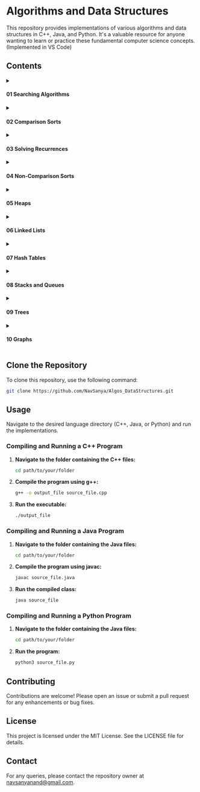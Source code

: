 # Algorithms and Data Structures
This repository provides implementations of various algorithms and data structures in C++, Java, and Python. It's a valuable resource for anyone wanting to learn or practice these fundamental computer science concepts. 
(Implemented in VS Code)

## Contents
<details>
<summary> <h4>01 Searching Algorithms</h4></summary>
<ul>
  <li><a href="https://github.com/NavSanya/Algos_DataStructures/tree/main/01_Search/LinearSearch">Linear Search</a>: Sequentially checks each element until the target is found.</li>
  <li><a href="https://github.com/NavSanya/Algos_DataStructures/tree/main/01_Search/BinarySearch">Binary Search</a>: Efficiently finds the target by repeatedly dividing the search interval in half.</li>
</ul>
</details>

<details>
<summary> <h4>02 Comparison Sorts</h4></summary>
<ul>
  <li><a href="https://github.com/NavSanya/Algos_DataStructures/tree/main/02_ComparisonSorts/BubbleSort">Bubble Sort</a>: Repeatedly swaps adjacent elements if they are in the wrong order.</li>
  <li><a href="https://github.com/NavSanya/Algos_DataStructures/tree/main/02_ComparisonSorts/SelectionSort">Selection Sort</a>: Selects the smallest element from the unsorted part and swaps it with the first unsorted element.</li>
  <li><a href="https://github.com/NavSanya/Algos_DataStructures/tree/main/02_ComparisonSorts/InsertionSort">Insertion Sort</a>: Builds the final sorted array one item at a time by inserting elements into their correct position.</li>
  <li><a href="https://github.com/NavSanya/Algos_DataStructures/tree/main/02_ComparisonSorts/Merge%20Sort">Merge Sort</a>: Divides the array into halves, recursively sorts them, and merges the sorted halves.</li>
  <li><a href="https://github.com/NavSanya/Algos_DataStructures/tree/main/02_ComparisonSorts/Quick%20Sort">Quick Sort</a>: Selects a pivot and partitions the array into elements less than and greater than the pivot, then sorts the partitions.</li>
</ul>
</details>

<details>
<summary> <h4>03 Solving Recurrences</h4></summary>
<ul>
  <li><a href="https://github.com/NavSanya/Algos_DataStructures/blob/main/03_SolvingRecurrences/Iteration%20Method.pptx">Iteration Method</a>: Solves recurrences by iterating the recurrence and finding a pattern.</li>
  <li><a href="https://github.com/NavSanya/Algos_DataStructures/blob/main/03_SolvingRecurrences/Master%20Method.pptx">Master Method</a>: Provides a formula to solve recurrences of the form T(n) = aT(n/b) + f(n).</li>
  <li><a href="https://github.com/NavSanya/Algos_DataStructures/blob/main/03_SolvingRecurrences/Substitution%20Method.pptx">Substitution Method</a>: Solves recurrences by guessing a bound and using induction to prove it.</li>
  <li><a href="https://github.com/NavSanya/Algos_DataStructures/blob/main/03_SolvingRecurrences/Tree%20Method.pptx">Tree Method</a>: Visualizes the recurrence as a tree and calculates the work done at each level.</li>
</ul>
</details>

<details>
<summary> <h4>04 Non-Comparison Sorts</h4></summary>
<ul>
  <li><a href="https://github.com/NavSanya/Algos_DataStructures/tree/main/04_Non-ComparisonSorts/Counting%20Sort">Counting Sort</a>: Sorts elements by counting the occurrences of each unique element.</li>
  <li><a href="https://github.com/NavSanya/Algos_DataStructures/tree/main/04_Non-ComparisonSorts/Radix%20Sort">Radix Sort</a>: Sorts numbers by processing individual digits.</li>
</ul>
</details>

<details>
<summary> <h4>05 Heaps</h4></summary>
<ul>
  <li><a href="https://github.com/NavSanya/Algos_DataStructures/tree/main/05_Heaps/Fibonacci%20Heaps">Fibonacci Heaps</a>: A collection of trees satisfying the heap property, optimized for fast merging.</li>
  <li><a href="https://github.com/NavSanya/Algos_DataStructures/tree/main/05_Heaps/Max%20Heaps">Max Heaps</a>: A binary tree where each parent node is greater than or equal to its children.</li>
</ul>
</details>

<details>
<summary> <h4>06 Linked Lists</h4></summary>
<ul>
  <li>Singly Linked List: A linear collection of nodes where each node points to the next node.</li>
  <li>Double Linked List: A linked list where each node points to both its previous and next nodes.</li>
  <li>Circular Linked List: A linked list where the last node points back to the first node, forming a circle.</li>
</details>
  
<details>
<summary> <h4>07 Hash Tables</h4></summary>
<ul>
  <li><a href="https://github.com/NavSanya/Algos_DataStructures/tree/main/07_HashTables/Chaining">Chaining</a>: Handles collisions by maintaining a list of all elements that hash to the same index.</li>
  <li><a href="https://github.com/NavSanya/Algos_DataStructures/tree/main/07_HashTables/Open%20Addressing">Open Addressing</a>: Handles collisions by finding another open slot within the hash table.</li>
</ul>
</details>

<details>
<summary> <h4>08 Stacks and Queues</h4></summary>
<ul>
  <li><a href="https://github.com/NavSanya/Algos_DataStructures/tree/main/08_StacksAndQueues/Stacks">Stack</a>: A linear data structure that follows the LIFO (Last In First Out) principle.</li>
  <li><a href="https://github.com/NavSanya/Algos_DataStructures/tree/main/08_StacksAndQueues/Queues">Queue</a>: A linear data structure that follows the FIFO (First In First Out) principle.</li>
</ul>
</details>

<details>
<summary> <h4>09 Trees</h4></summary>
<ul>
  <li><a href="https://github.com/NavSanya/Algos_DataStructures/tree/main/09_Trees/BFS%20and%20DFS">BFS and DFS</a>: Breadth-First Search explores all neighbors at the present depth, while Depth-First Search explores as far as possible along each branch before backtracking.</li>
  <li><a href="https://github.com/NavSanya/Algos_DataStructures/tree/main/09_Trees/BST">Binary Search Tree</a>: A tree structure where each node has at most two children, with the left child being smaller and the right child being larger.</li>
  <li><a href="https://github.com/NavSanya/Algos_DataStructures/tree/main/09_Trees/Red%20Black%20Trees">Red-Black Tree</a>: A balanced binary search tree with additional properties to ensure balance.</li>
  <li><a href="https://github.com/NavSanya/Algos_DataStructures/tree/main/09_Trees/Tree%20Traversal">Tree Traversal</a>: Methods for visiting all the nodes in a tree (In-order, Pre-order, Post-order).</li>
</ul>
</details>

<details>
<summary> <h4>10 Graphs</h4></summary>
<ul>
  <li><a href="https://github.com/NavSanya/Algos_DataStructures/tree/main/10_Graphs/Traversal">Traversal</a>: Methods for exploring graphs (BFS and DFS).</li>
  <li><a href="https://github.com/NavSanya/Algos_DataStructures/tree/main/10_Graphs/Shortest%20Path">Shortest Path</a>: Algorithms for finding the shortest path between nodes (Dijkstra’s and A*).</li>
</ul>
</details>

## Clone the Repository
To clone this repository, use the following command:
```bash
git clone https://github.com/NavSanya/Algos_DataStructures.git
```

## Usage
Navigate to the desired language directory (C++, Java, or Python) and run the implementations.

### Compiling and Running a C++ Program

1. **Navigate to the folder containing the C++ files:**
   ```bash
   cd path/to/your/folder

2. **Compile the program using g++:**
   ```bash
   g++ -o output_file source_file.cpp
3. **Run the executable:**
   ```bash
   ./output_file

### Compiling and Running a Java Program

1. **Navigate to the folder containing the Java files:**
   ```bash
   cd path/to/your/folder

2. **Compile the program using javac:**
   ```bash
   javac source_file.java
3. **Run the compiled class:**
   ```bash
   java source_file

### Compiling and Running a Python Program

1. **Navigate to the folder containing the Java files:**
   ```bash
   cd path/to/your/folder

2. **Run the program:**
   ```bash
   python3 source_file.py

## Contributing
Contributions are welcome! Please open an issue or submit a pull request for any enhancements or bug fixes.

## License
This project is licensed under the MIT License. See the LICENSE file for details.

## Contact
For any queries, please contact the repository owner at navsanyanand@gmail.com.

